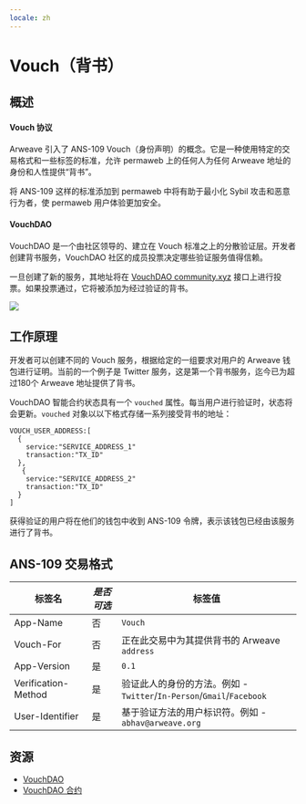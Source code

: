 ```yaml
---
locale: zh
---
```

# Vouch（背书）
## 概述
#### Vouch 协议
Arweave 引入了 ANS-109 Vouch（身份声明）的概念。它是一种使用特定的交易格式和一些标签的标准，允许 permaweb 上的任何人为任何 Arweave 地址的身份和人性提供“背书”。

将 ANS-109 这样的标准添加到 permaweb 中将有助于最小化 Sybil 攻击和恶意行为者，使 permaweb 用户体验更加安全。

#### VouchDAO
VouchDAO 是一个由社区领导的、建立在 Vouch 标准之上的分散验证层。开发者创建背书服务，VouchDAO 社区的成员投票决定哪些验证服务值得信赖。

一旦创建了新的服务，其地址将在 [VouchDAO community.xyz](https://community.xyz/#_z0ch80z_daDUFqC9jHjfOL8nekJcok4ZRkE_UesYsk) 接口上进行投票。如果投票通过，它将被添加为经过验证的背书。

<img src="https://arweave.net/7W9krszlEXdR38LB7uXgJ_EPXGj-woXljsA5h5GpGzk" />

## 工作原理
开发者可以创建不同的 Vouch 服务，根据给定的一组要求对用户的 Arweave 钱包进行证明。当前的一个例子是 Twitter 服务，这是第一个背书服务，迄今已为超过180个 Arweave 地址提供了背书。

VouchDAO 智能合约状态具有一个 `vouched` 属性。每当用户进行验证时，状态将会更新。`vouched` 对象以以下格式存储一系列接受背书的地址：
```
VOUCH_USER_ADDRESS:[
  {
    service:"SERVICE_ADDRESS_1"
    transaction:"TX_ID"
  },
   {
    service:"SERVICE_ADDRESS_2"
    transaction:"TX_ID"
  }
]
```

获得验证的用户将在他们的钱包中收到 ANS-109 令牌，表示该钱包已经由该服务进行了背书。

## ANS-109 交易格式 
| 标签名 | _是否可选_ | 标签值 |
|---|---|---|
|App-Name|否|`Vouch`|
|Vouch-For|否|正在此交易中为其提供背书的 Arweave `address`|
|App-Version|是|`0.1`|
|Verification-Method|是|验证此人的身份的方法。例如 - `Twitter`/`In-Person`/`Gmail`/`Facebook`|
|User-Identifier|是|基于验证方法的用户标识符。例如 - `abhav@arweave.org`|

## 资源
* [VouchDAO](https://vouch-dao.arweave.dev)
* [VouchDAO 合约](https://sonar.warp.cc/?#/app/contract/_z0ch80z_daDUFqC9jHjfOL8nekJcok4ZRkE_UesYsk)
